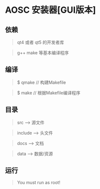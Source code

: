 #   AOSC 安装器[GUI版本]

##  依赖

>   qt4 或者 qt5 的开发者库

>   g++ make 等基本编译程序

##  编译

>   $ qmake     //  构建Makefile

>   $ make      //  根据Makefile编译程序

##  目录

>   src     --> 源文件

>   include --> 头文件

>   docs    --> 文档

>   data    --> 数据/资源

## 运行

>   You must run as root!
